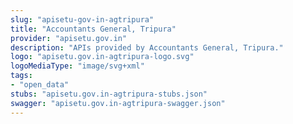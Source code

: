 ```yaml
---
slug: "apisetu-gov-in-agtripura"
title: "Accountants General, Tripura"
provider: "apisetu.gov.in"
description: "APIs provided by Accountants General, Tripura."
logo: "apisetu.gov.in-agtripura-logo.svg"
logoMediaType: "image/svg+xml"
tags:
- "open_data"
stubs: "apisetu.gov.in-agtripura-stubs.json"
swagger: "apisetu.gov.in-agtripura-swagger.json"
---
```

